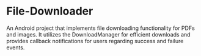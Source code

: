 # File-Downloader
An Android project that implements file downloading functionality for PDFs and images. It utilizes the DownloadManager for efficient downloads and provides callback notifications for users regarding success and failure events.
